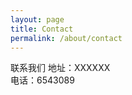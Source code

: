 ```yaml
---
layout: page
title: Contact
permalink: /about/contact
---
```


联系我们
    地址：XXXXXX    
    电话：6543089